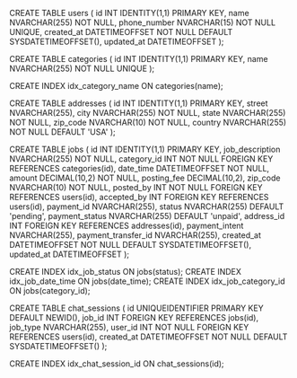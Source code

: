 CREATE TABLE users (
    id INT IDENTITY(1,1) PRIMARY KEY,
    name NVARCHAR(255) NOT NULL,
    phone_number NVARCHAR(15) NOT NULL UNIQUE,
    created_at DATETIMEOFFSET NOT NULL DEFAULT SYSDATETIMEOFFSET(),
    updated_at DATETIMEOFFSET
);

CREATE TABLE categories (
    id INT IDENTITY(1,1) PRIMARY KEY,
    name NVARCHAR(255) NOT NULL UNIQUE
);

CREATE INDEX idx_category_name ON categories(name);


CREATE TABLE addresses (
    id INT IDENTITY(1,1) PRIMARY KEY,
    street NVARCHAR(255),
    city NVARCHAR(255) NOT NULL,
    state NVARCHAR(255) NOT NULL,
    zip_code NVARCHAR(10) NOT NULL,
    country NVARCHAR(255) NOT NULL DEFAULT 'USA'
);

CREATE TABLE jobs (
    id INT IDENTITY(1,1) PRIMARY KEY,
    job_description NVARCHAR(255) NOT NULL,
    category_id INT NOT NULL FOREIGN KEY REFERENCES categories(id),
    date_time DATETIMEOFFSET NOT NULL,
    amount DECIMAL(10,2) NOT NULL,
    posting_fee DECIMAL(10,2),
    zip_code NVARCHAR(10) NOT NULL,
    posted_by INT NOT NULL FOREIGN KEY REFERENCES users(id),
    accepted_by INT FOREIGN KEY REFERENCES users(id),
    payment_id NVARCHAR(255),
    status NVARCHAR(255) DEFAULT 'pending',
    payment_status NVARCHAR(255) DEFAULT 'unpaid',
    address_id INT FOREIGN KEY REFERENCES addresses(id),
    payment_intent NVARCHAR(255),
    payment_transfer_id NVARCHAR(255),
    created_at DATETIMEOFFSET NOT NULL DEFAULT SYSDATETIMEOFFSET(),
    updated_at DATETIMEOFFSET
);

CREATE INDEX idx_job_status ON jobs(status);
CREATE INDEX idx_job_date_time ON jobs(date_time);
CREATE INDEX idx_job_category_id ON jobs(category_id);

CREATE TABLE chat_sessions (
    id UNIQUEIDENTIFIER PRIMARY KEY DEFAULT NEWID(),
    job_id INT FOREIGN KEY REFERENCES jobs(id),
    job_type NVARCHAR(255),
    user_id INT NOT NULL FOREIGN KEY REFERENCES users(id),
    created_at DATETIMEOFFSET NOT NULL DEFAULT SYSDATETIMEOFFSET()
);

CREATE INDEX idx_chat_session_id ON chat_sessions(id);



